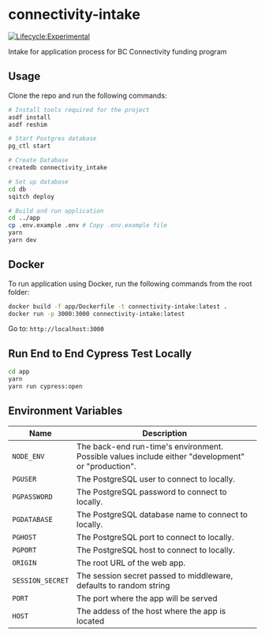 # connectivity-intake

[![Lifecycle:Experimental](https://img.shields.io/badge/Lifecycle-Experimental-339999)](<Redirect-URL>)

Intake for application process for BC Connectivity funding program

## Usage
Clone the repo and run the following commands:
```bash
# Install tools required for the project
asdf install
asdf reshim

# Start Postgres database
pg_ctl start

# Create Database
createdb connectivity_intake

# Set up database
cd db
sqitch deploy

# Build and run application
cd ../app
cp .env.example .env # Copy .env.example file
yarn
yarn dev
```
## Docker
To run application using Docker, run the following commands from the root folder:
```bash
docker build -f app/Dockerfile -t connectivity-intake:latest .
docker run -p 3000:3000 connectivity-intake:latest
```
Go to: `http://localhost:3000`

## Run End to End Cypress Test Locally
```bash
cd app
yarn
yarn run cypress:open 
```
## Environment Variables

| Name             | Description                                                                                       |
|------------------|---------------------------------------------------------------------------------------------------|
| `NODE_ENV`       | The back-end run-time's environment. Possible values include either "development" or "production".|
| `PGUSER`         | The PostgreSQL user to connect to locally.                                                        |
| `PGPASSWORD`     | The PostgreSQL password to connect to locally.                                                    |
| `PGDATABASE`     | The PostgreSQL database name to connect to locally.                                               |
| `PGHOST`         | The PostgreSQL port to connect to locally.                                                        |
| `PGPORT`         | The PostgreSQL host to connect to locally.                                                        |
| `ORIGIN`         | The root URL of the web app.                                                                      |
| `SESSION_SECRET` | The session secret passed to middleware, defaults to random string                                |
| `PORT`           | The port where the app will be served                                                             |
| `HOST`           | The addess of the host where the app is located                                                   |
